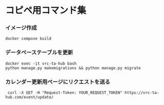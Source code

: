 # コピペ用コマンド集

### イメージ作成

```shell script
docker compose build
```

### データベーステーブルを更新

```shell script
docker exec -it vrc-ta-hub bash
python manage.py makemigrations && python manage.py migrate
```

### カレンダー更新用ページにリクエストを送る

```shell script
 curl -X GET -H "Request-Token: YOUR_REQUEST_TOKEN" https://vrc-ta-hub.com/event/update/
```
